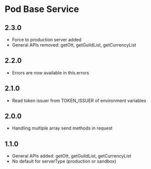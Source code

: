 # Pod Base Service

## 2.3.0 ##
* Force to production server added
* General APIs removed: getOtt, getGuildList, getCurrencyList

## 2.2.0 ##
* Errors are now available in this.errors

## 2.1.0 ##
* Read token issuer from TOKEN_ISSUER of environment variables

## 2.0.0 ##
* Handling multiple array send methods in request

## 1.1.0 ##
* General APIs added: getOtt, getGuildList, getCurrencyList
* No default for serverType (production or sandbox) 